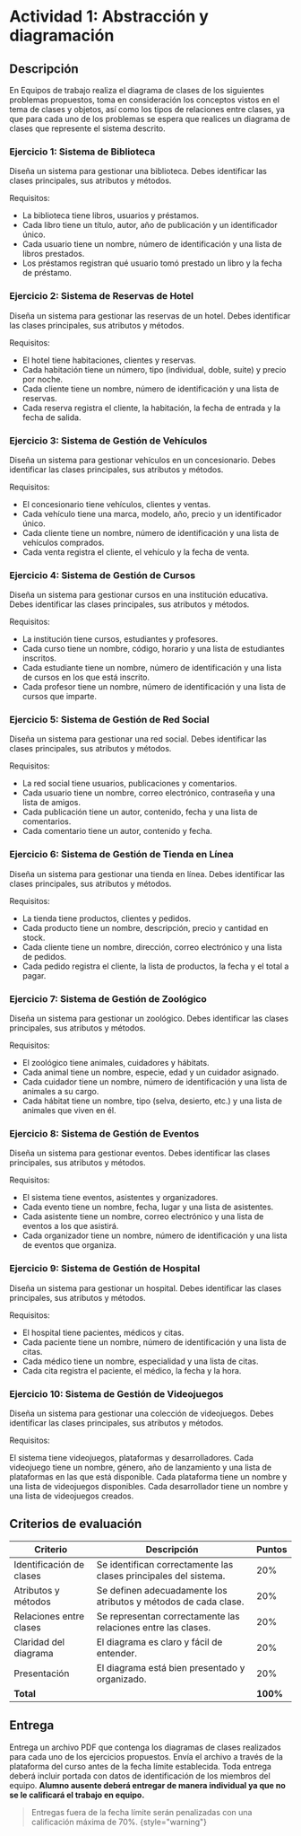 # Actividad 1: Abstracción y diagramación

## Descripción

En Equipos de trabajo realiza el diagrama de clases de los siguientes problemas propuestos, toma en consideración los
conceptos vistos en el tema de clases y objetos, así como los tipos de relaciones entre clases, ya que para cada uno de
los problemas se espera que realices un diagrama de clases que represente el sistema descrito.

### Ejercicio 1: Sistema de Biblioteca

Diseña un sistema para gestionar una biblioteca. Debes identificar las clases principales, sus atributos y métodos.

Requisitos:

* La biblioteca tiene libros, usuarios y préstamos.
* Cada libro tiene un título, autor, año de publicación y un identificador único.
* Cada usuario tiene un nombre, número de identificación y una lista de libros prestados.
* Los préstamos registran qué usuario tomó prestado un libro y la fecha de préstamo.

### Ejercicio 2: Sistema de Reservas de Hotel

Diseña un sistema para gestionar las reservas de un hotel. Debes identificar las clases principales, sus atributos y
métodos.

Requisitos:

* El hotel tiene habitaciones, clientes y reservas.
* Cada habitación tiene un número, tipo (individual, doble, suite) y precio por noche.
* Cada cliente tiene un nombre, número de identificación y una lista de reservas.
* Cada reserva registra el cliente, la habitación, la fecha de entrada y la fecha de salida.

### Ejercicio 3: Sistema de Gestión de Vehículos

Diseña un sistema para gestionar vehículos en un concesionario. Debes identificar las clases principales, sus atributos
y métodos.

Requisitos:

* El concesionario tiene vehículos, clientes y ventas.
* Cada vehículo tiene una marca, modelo, año, precio y un identificador único.
* Cada cliente tiene un nombre, número de identificación y una lista de vehículos comprados.
* Cada venta registra el cliente, el vehículo y la fecha de venta.

### Ejercicio 4: Sistema de Gestión de Cursos

Diseña un sistema para gestionar cursos en una institución educativa. Debes identificar las clases principales, sus
atributos y métodos.

Requisitos:

* La institución tiene cursos, estudiantes y profesores.
* Cada curso tiene un nombre, código, horario y una lista de estudiantes inscritos.
* Cada estudiante tiene un nombre, número de identificación y una lista de cursos en los que está inscrito.
* Cada profesor tiene un nombre, número de identificación y una lista de cursos que imparte.

### Ejercicio 5: Sistema de Gestión de Red Social

Diseña un sistema para gestionar una red social. Debes identificar las clases principales, sus atributos y métodos.

Requisitos:

* La red social tiene usuarios, publicaciones y comentarios.
* Cada usuario tiene un nombre, correo electrónico, contraseña y una lista de amigos.
* Cada publicación tiene un autor, contenido, fecha y una lista de comentarios.
* Cada comentario tiene un autor, contenido y fecha.

### Ejercicio 6: Sistema de Gestión de Tienda en Línea

Diseña un sistema para gestionar una tienda en línea. Debes identificar las clases principales, sus atributos y métodos.

Requisitos:

* La tienda tiene productos, clientes y pedidos.
* Cada producto tiene un nombre, descripción, precio y cantidad en stock.
* Cada cliente tiene un nombre, dirección, correo electrónico y una lista de pedidos.
* Cada pedido registra el cliente, la lista de productos, la fecha y el total a pagar.

### Ejercicio 7: Sistema de Gestión de Zoológico

Diseña un sistema para gestionar un zoológico. Debes identificar las clases principales, sus atributos y métodos.

Requisitos:

* El zoológico tiene animales, cuidadores y hábitats.
* Cada animal tiene un nombre, especie, edad y un cuidador asignado.
* Cada cuidador tiene un nombre, número de identificación y una lista de animales a su cargo.
* Cada hábitat tiene un nombre, tipo (selva, desierto, etc.) y una lista de animales que viven en él.

### Ejercicio 8: Sistema de Gestión de Eventos

Diseña un sistema para gestionar eventos. Debes identificar las clases principales, sus atributos y métodos.

Requisitos:

* El sistema tiene eventos, asistentes y organizadores.
* Cada evento tiene un nombre, fecha, lugar y una lista de asistentes.
* Cada asistente tiene un nombre, correo electrónico y una lista de eventos a los que asistirá.
* Cada organizador tiene un nombre, número de identificación y una lista de eventos que organiza.

### Ejercicio 9: Sistema de Gestión de Hospital

Diseña un sistema para gestionar un hospital. Debes identificar las clases principales, sus atributos y métodos.

Requisitos:

* El hospital tiene pacientes, médicos y citas.
* Cada paciente tiene un nombre, número de identificación y una lista de citas.
* Cada médico tiene un nombre, especialidad y una lista de citas.
* Cada cita registra el paciente, el médico, la fecha y la hora.

### Ejercicio 10: Sistema de Gestión de Videojuegos

Diseña un sistema para gestionar una colección de videojuegos. Debes identificar las clases principales, sus atributos y
métodos.

Requisitos:

El sistema tiene videojuegos, plataformas y desarrolladores.
Cada videojuego tiene un nombre, género, año de lanzamiento y una lista de plataformas en las que está disponible.
Cada plataforma tiene un nombre y una lista de videojuegos disponibles.
Cada desarrollador tiene un nombre y una lista de videojuegos creados.

## Criterios de evaluación

| Criterio                 | Descripción                                                      | Puntos   |
|--------------------------|------------------------------------------------------------------|----------|
| Identificación de clases | Se identifican correctamente las clases principales del sistema. | 20%      |
| Atributos y métodos      | Se definen adecuadamente los atributos y métodos de cada clase.  | 20%      |    
| Relaciones entre clases  | Se representan correctamente las relaciones entre las clases.    | 20%      |
| Claridad del diagrama    | El diagrama es claro y fácil de entender.                        | 20%      |
| Presentación             | El diagrama está bien presentado y organizado.                   | 20%      |
| **Total**                |                                                                  | **100%** |

## Entrega

Entrega un archivo PDF que contenga los diagramas de clases realizados para cada uno de los ejercicios propuestos.
Envía el archivo a través de la plataforma del curso antes de la fecha límite establecida.
Toda entrega deberá incluir portada con datos de identificación de los miembros del equipo.
**Alumno ausente deberá entregar de manera individual ya que no se le calificará el trabajo en equipo.**

> Entregas fuera de la fecha límite serán penalizadas con una calificación máxima de 70%.
> {style="warning"}